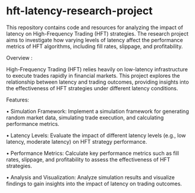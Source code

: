 # hft-latency-research-project 

This repository contains code and resources for analyzing the impact of latency on High-Frequency Trading (HFT) strategies. The research project aims to investigate how varying levels of latency affect the performance metrics of HFT algorithms, including fill rates, slippage, and profitability.

Overview : 

High-Frequency Trading (HFT) relies heavily on low-latency infrastructure to execute trades rapidly in financial markets. This project explores the relationship between latency and trading outcomes, providing insights into the effectiveness of HFT strategies under different latency conditions.

Features: 

• Simulation Framework: Implement a simulation framework for generating random market data, simulating trade execution, and calculating performance metrics.

• Latency Levels: Evaluate the impact of different latency levels (e.g., low latency, moderate latency) on HFT strategy performance.

• Performance Metrics: Calculate key performance metrics such as fill rates, slippage, and profitability to assess the effectiveness of HFT strategies.

• Analysis and Visualization: Analyze simulation results and visualize findings to gain insights into the impact of latency on trading outcomes.
